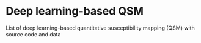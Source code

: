 # Deep learning-based QSM
List of deep learning-based quantitative susceptibility mapping (QSM) with source code and data

